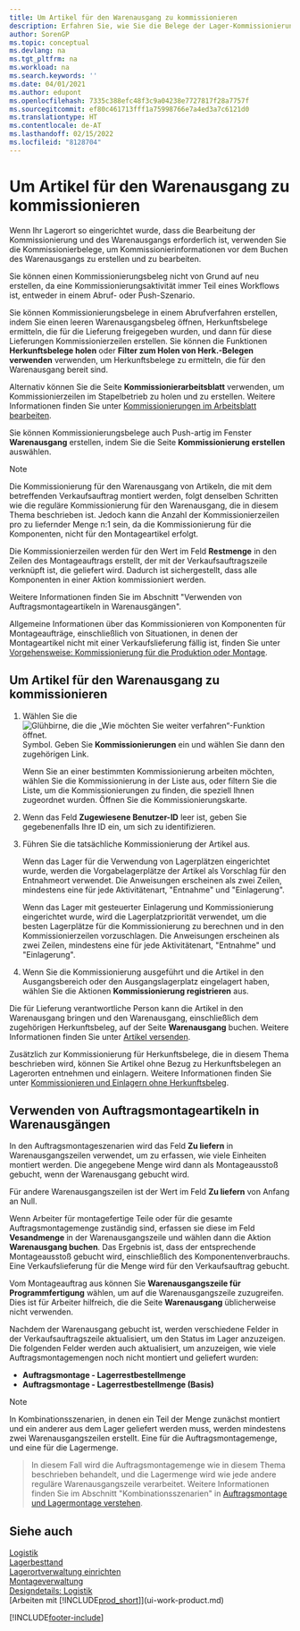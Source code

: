 ```yaml
---
title: Um Artikel für den Warenausgang zu kommissionieren
description: Erfahren Sie, wie Sie die Belege der Lager-Kommissionierungen verwenden, um Kommissionierinformationen zu erstellen und zu verarbeiten, bevor Sie den Warenausgang buchen.
author: SorenGP
ms.topic: conceptual
ms.devlang: na
ms.tgt_pltfrm: na
ms.workload: na
ms.search.keywords: ''
ms.date: 04/01/2021
ms.author: edupont
ms.openlocfilehash: 7335c388efc48f3c9a04238e7727817f28a7757f
ms.sourcegitcommit: ef80c461713fff1a75998766e7a4ed3a7c6121d0
ms.translationtype: HT
ms.contentlocale: de-AT
ms.lasthandoff: 02/15/2022
ms.locfileid: "8128704"
---
```

# <a name="pick-items-for-warehouse-shipment"></a>Um Artikel für den Warenausgang zu kommissionieren
Wenn Ihr Lagerort so eingerichtet wurde, dass die Bearbeitung der Kommissionierung und des Warenausgangs erforderlich ist, verwenden Sie die Kommissionierbelege, um Kommissionierinformationen vor dem Buchen des Warenausgangs zu erstellen und zu bearbeiten.  

Sie können einen Kommissionierungsbeleg nicht von Grund auf neu erstellen, da eine Kommissionierungsaktivität immer Teil eines Workflows ist, entweder in einem Abruf- oder Push-Szenario.  

Sie können Kommissionierungsbelege in einem Abrufverfahren erstellen, indem Sie einen leeren Warenausgangsbeleg öffnen, Herkunftsbelege ermitteln, die für die Lieferung freigegeben wurden, und dann für diese Lieferungen Kommissionierzeilen erstellen. Sie können die Funktionen **Herkunftsbelege holen** oder **Filter zum Holen von Herk.-Belegen verwenden** verwenden, um Herkunftsbelege zu ermitteln, die für den Warenausgang bereit sind.

Alternativ können Sie die Seite **Kommissionierarbeitsblatt** verwenden, um Kommissionierzeilen im Stapelbetrieb zu holen und zu erstellen. Weitere Informationen finden Sie unter [Kommissionierungen im Arbeitsblatt bearbeiten](warehouse-how-to-plan-picks-in-worksheets.md).  

Sie können Kommissionierungsbelege auch Push-artig im Fenster **Warenausgang** erstellen, indem Sie die Seite **Kommissionierung erstellen** auswählen.  

> [!NOTE]  
>  Die Kommissionierung für den Warenausgang von Artikeln, die mit dem betreffenden Verkaufsauftrag montiert werden, folgt denselben Schritten wie die reguläre Kommissionierung für den Warenausgang, die in diesem Thema beschrieben ist. Jedoch kann die Anzahl der Kommissionierzeilen pro zu liefernder Menge n:1 sein, da die Kommissionierung für die Komponenten, nicht für den Montageartikel erfolgt.  
>   
>  Die Kommissionierzeilen werden für den Wert im Feld **Restmenge** in den Zeilen des Montageauftrags erstellt, der mit der Verkaufsauftragszeile verknüpft ist, die geliefert wird. Dadurch ist sichergestellt, dass alle Komponenten in einer Aktion kommissioniert werden.  
>   
>  Weitere Informationen finden Sie im Abschnitt "Verwenden von Auftragsmontageartikeln in Warenausgängen".  
>   
>  Allgemeine Informationen über das Kommissionieren von Komponenten für Montageaufträge, einschließlich von Situationen, in denen der Montageartikel nicht mit einer Verkaufslieferung fällig ist, finden Sie unter [Vorgehensweise: Kommissionierung für die Produktion oder Montage](warehouse-how-to-pick-for-production.md).  

## <a name="to-pick-items-for-warehouse-shipment"></a>Um Artikel für den Warenausgang zu kommissionieren  
1.  Wählen Sie die ![Glühbirne, die die „Wie möchten Sie weiter verfahren“-Funktion öffnet.](media/ui-search/search_small.png "Tell Me-Funktion") Symbol. Geben Sie **Kommissionierungen** ein und wählen Sie dann den zugehörigen Link.  

    Wenn Sie an einer bestimmten Kommissionierung arbeiten möchten, wählen Sie die Kommissionierung in der Liste aus, oder filtern Sie die Liste, um die Kommissionierungen zu finden, die speziell Ihnen zugeordnet wurden. Öffnen Sie die Kommissionierungskarte.  
2.  Wenn das Feld **Zugewiesene Benutzer-ID** leer ist, geben Sie gegebenenfalls Ihre ID ein, um sich zu identifizieren.  
3.  Führen Sie die tatsächliche Kommissionierung der Artikel aus.  

    Wenn das Lager für die Verwendung von Lagerplätzen eingerichtet wurde, werden die Vorgabelagerplätze der Artikel als Vorschlag für den Entnahmeort verwendet. Die Anweisungen erscheinen als zwei Zeilen, mindestens eine für jede Aktivitätenart, "Entnahme" und "Einlagerung".  

    Wenn das Lager mit gesteuerter Einlagerung und Kommissionierung eingerichtet wurde, wird die Lagerplatzpriorität verwendet, um die besten Lagerplätze für die Kommissionierung zu berechnen und in den Kommissionierzeilen vorzuschlagen. Die Anweisungen erscheinen als zwei Zeilen, mindestens eine für jede Aktivitätenart, "Entnahme" und "Einlagerung".  

4.  Wenn Sie die Kommissionierung ausgeführt und die Artikel in den Ausgangsbereich oder den Ausgangslagerplatz eingelagert haben, wählen Sie die Aktionen **Kommissionierung registrieren** aus.  

Die für Lieferung verantwortliche Person kann die Artikel in den Warenausgang bringen und den Warenausgang, einschließlich dem zugehörigen Herkunftsbeleg, auf der Seite **Warenausgang** buchen. Weitere Informationen finden Sie unter [Artikel versenden](warehouse-how-ship-items.md).   

Zusätzlich zur Kommissionierung für Herkunftsbelege, die in diesem Thema beschrieben wird, können Sie Artikel ohne Bezug zu Herkunftsbelegen an Lagerorten entnehmen und einlagern. Weitere Informationen finden Sie unter [Kommissionieren und Einlagern ohne Herkunftsbeleg](warehouse-how-to-create-put-aways-from-internal-put-aways.md).  

## <a name="handling-assemble-to-order-items-in-warehouse-shipments"></a>Verwenden von Auftragsmontageartikeln in Warenausgängen
In den Auftragsmontageszenarien wird das Feld **Zu liefern** in Warenausgangszeilen verwendet, um zu erfassen, wie viele Einheiten montiert werden. Die angegebene Menge wird dann als Montageausstoß gebucht, wenn der Warenausgang gebucht wird.

Für andere Warenausgangszeilen ist der Wert im Feld **Zu liefern** von Anfang an Null.

Wenn Arbeiter für montagefertige Teile oder für die gesamte Auftragsmontagemenge zuständig sind, erfassen sie diese im Feld **Vesandmenge** in der Warenausgangszeile und wählen dann die Aktion **Warenausgang buchen**. Das Ergebnis ist, dass der entsprechende Montageausstoß gebucht wird, einschließlich des Komponentenverbrauchs. Eine Verkaufslieferung für die Menge wird für den Verkaufsauftrag gebucht.

Vom Montageauftrag aus können Sie **Warenausgangszeile für Programmfertigung** wählen, um auf die Warenausgangszeile zuzugreifen. Dies ist für Arbeiter hilfreich, die die Seite **Warenausgang** üblicherweise nicht verwenden.

Nachdem der Warenausgang gebucht ist, werden verschiedene Felder in der Verkaufsauftragszeile aktualisiert, um den Status im Lager anzuzeigen. Die folgenden Felder werden auch aktualisiert, um anzuzeigen, wie viele Auftragsmontagemengen noch nicht montiert und geliefert wurden:

- **Auftragsmontage - Lagerrestbestellmenge**
- **Auftragsmontage - Lagerrestbestellmenge (Basis)**

> [!NOTE]
> In Kombinationsszenarien, in denen ein Teil der Menge zunächst montiert und ein anderer aus dem Lager geliefert werden muss, werden mindestens zwei Warenausgangszeilen erstellt. Eine für die Auftragsmontagemenge, und eine für die Lagermenge.

> In diesem Fall wird die Auftragsmontagemenge wie in diesem Thema beschrieben behandelt, und die Lagermenge wird wie jede andere reguläre Warenausgangszeile verarbeitet. Weitere Informationen finden Sie im Abschnitt "Kombinationsszenarien" in [Auftragsmontage und Lagermontage verstehen](assembly-assemble-to-order-or-assemble-to-stock.md).

## <a name="see-also"></a>Siehe auch  
[Logistik](warehouse-manage-warehouse.md)  
[Lagerbesttand](inventory-manage-inventory.md)  
[Lagerortverwaltung einrichten](warehouse-setup-warehouse.md)     
[Montageverwaltung](assembly-assemble-items.md)    
[Designdetails: Logistik](design-details-warehouse-management.md)  
[Arbeiten mit [!INCLUDE[prod_short](includes/prod_short.md)]](ui-work-product.md)


[!INCLUDE[footer-include](includes/footer-banner.md)]